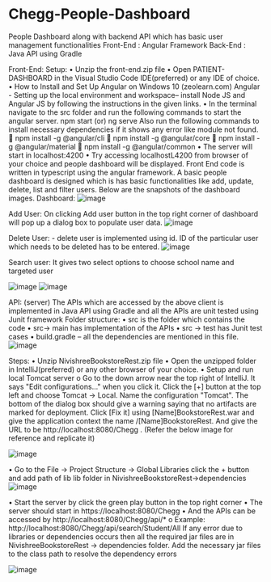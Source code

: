 # Chegg-People-Dashboard
People Dashboard along with backend API which has basic user management functionalities
Front-End : Angular Framework
Back-End : Java API using Gradle

Front-End: 
Setup:
•	Unzip the front-end.zip file 
•	Open PATIENT-DASHBOARD in the Visual Studio Code IDE(preferred) or any IDE of  choice.
•	How to Install and Set Up Angular on Windows 10 (zeolearn.com) 
Angular - Setting up the local environment and workspace– install Node JS and Angular JS by following the instructions in the given links.
•	In the terminal navigate to the src folder and run the following commands to start the angular server.
npm start (or) ng serve
Also run the following commands to install necessary dependencies if it shows any error like module not found.
	npm install -g @angular/cli
	npm install -g @angular/core
	npm install -g @angular/material
	npm install -g @angular/common
•	The server will start in localhost:4200
•	Try accessing localhostL4200 from browser of your choice and people dashboard will be displayed.
Front End code is written in typescript using the angular framework.  A basic people dashboard is designed which is has basic functionalities like add, update, delete, list and filter users. Below are the snapshots of the dashboard images.
Dashboard:
 ![image](https://user-images.githubusercontent.com/27359588/158313569-7c6f85ce-fd4b-4af5-b162-f84f82299354.png)




Add User: On clicking Add user button in the top right corner of dashboard will pop up a dialog box to populate user data.
![image](https://user-images.githubusercontent.com/27359588/158313597-827d5489-00f6-44e7-a545-5f83a06edafb.png)

 
Delete User:  - delete user is implemented using id. ID of the particular user which needs to be deleted has to be entered.
 ![image](https://user-images.githubusercontent.com/27359588/158313616-caafb6a6-46fb-42c5-9d1a-4c28cae21eab.png)










Search user: It gives two select options to choose school name and targeted user
 
 ![image](https://user-images.githubusercontent.com/27359588/158313626-cd4c54f2-0a01-46c7-bda5-d6120bbf2078.png)
![image](https://user-images.githubusercontent.com/27359588/158313635-1f8e121a-447f-4ee7-9a78-9ef0b7fecad1.png)


API: (server)
The APIs which are accessed by the above client is implemented in Java API using Gradle and all the APIs are unit tested using Junit framework
Folder structure:
•	src is the folder which contains the code
•	src-> main has implementation of the APIs
•	src -> test has Junit test cases
•	build.gradle – all the dependencies are mentioned in this file.
 ![image](https://user-images.githubusercontent.com/27359588/158316249-6739f5e3-9b9d-47ee-b477-9d6000bdda26.png)


Steps:
•	Unzip NivishreeBookstoreRest.zip file
•	Open the unzipped folder in IntelliJ(preferred) or any other browser of your choice.
•	Setup and run local Tomcat server
o	Go to the down arrow near the top right of IntelliJ. It says "Edit configurations..." when you click it. Click the [+] button at the top left and choose Tomcat -> Local. Name the configuration "Tomcat". The bottom of the dialog box should give a warning saying that no artifacts are marked for deployment. Click [Fix it] using [Name]BookstoreRest.war and give the application context the name /[Name]BookstoreRest. And give the URL to be http://localhost:8080/Chegg . (Refer the below image for reference and replicate it)

 ![image](https://user-images.githubusercontent.com/27359588/158316227-f4f4fa45-34e3-4948-b586-c77047554a1c.png)


•	Go to the File -> Project Structure -> Global Libraries click the + button and add path of lib lib folder in NivishreeBookstoreRest->dependencies
 ![image](https://user-images.githubusercontent.com/27359588/158316214-020e43ad-d28d-409d-afe2-28817648ae1f.png)

•	Start the server by click the green play button in the top right corner
•	The server should start in https://localhost:8080/Chegg
•	And the APIs can be accessed by http://localhost:8080/Chegg/api/*
o	Example: http://localhost:8080/Chegg/api/search/Student/All
If any error due to libraries or dependencies occurs then all the required jar files are in 
NivishreeBookstoreRest -> dependencies folder. Add the necessary jar files to the class path to resolve the dependency errors

![image](https://user-images.githubusercontent.com/27359588/158316198-e2c860bc-1cca-4e06-ac29-1361cafc9ee7.png)

